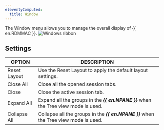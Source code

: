 ```yaml
---
eleventyComputed:
  title: Window
---
```

The Window menu allows you to manage the overall display of {{ en.RDMMAC }}.
![Windows ribbon](https://cdnweb.devolutions.net/docs/en/rdm/mac/clip10461.png)

## Settings
| OPTION       | DESCRIPTION                                                                          |
|--------------|--------------------------------------------------------------------------------------|
| Reset Layout | Use the Reset Layout to apply the default layout settings.                           |
| Close All    | Close all the opened session tabs.                                                   |
| Close        | Close the active session tab.                                                        |
| Expand All   | Expand all the groups in the ***{{ en.NPANE }}*** when the Tree view mode is used.   |
| Collapse All | Collapse all the groups in the ***{{ en.NPANE }}*** when the Tree view mode is used. |
